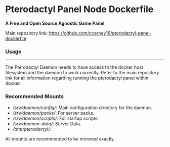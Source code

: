 # Pterodactyl Panel Node Dockerfile #
__A Free and Open Source Agnostic Game Panel__


Main repository link: https://github.com/ccarney16/pterodactyl-panel-dockerfile

### Usage ###

---

The Pterodactyl Daemon needs to have access to the docker host filesystem and the daemon to work correctly.
Refer to the main repository link for all information regarding running the pterodactyl panel within docker.


### Recommended Mounts ###

* _/srv/daemon/config/_: Main configuration directory for the daemon.
* _/srv/daemon/packs/_: For server packs.
* _/srv/daemon/scripts/_: For startup scripts.
* _/srv/daemon-data/_: Server Data.
* _/tmp/pterodactyl/_: 

All mounts are recommended to be mirrored exactly. 